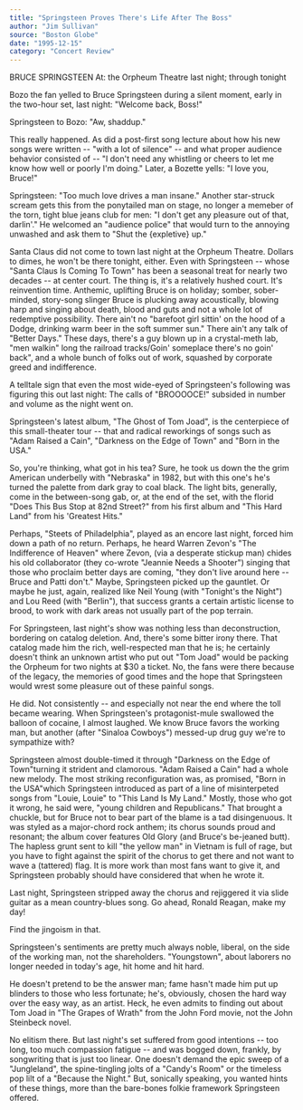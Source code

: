 ```yaml
---
title: "Springsteen Proves There's Life After The Boss"
author: "Jim Sullivan"
source: "Boston Globe"
date: "1995-12-15"
category: "Concert Review"
---
```


BRUCE SPRINGSTEEN At: the Orpheum Theatre last night; through tonight

Bozo the fan yelled to Bruce Springsteen during a silent moment, early in the two-hour set, last night: "Welcome back, Boss!"

Springsteen to Bozo: "Aw, shaddup."

This really happened. As did a post-first song lecture about how his new songs were written -- "with a lot of silence" -- and what proper audience behavior consisted of -- "I don't need any whistling or cheers to let me know how well or poorly I'm doing." Later, a Bozette yells: "I love you, Bruce!"

Springsteen: "Too much love drives a man insane." Another star-struck scream gets this from the ponytailed man on stage, no longer a memeber of the torn, tight blue jeans club for men: "I don't get any pleasure out of that, darlin'." He welcomed an "audience police" that would turn to the annoying unwashed and ask them to "Shut the {expletive} up."

Santa Claus did not come to town last night at the Orpheum Theatre. Dollars to dimes, he won't be there tonight, either. Even with Springsteen -- whose "Santa Claus Is Coming To Town" has been a seasonal treat for nearly two decades -- at center court. The thing is, it's a relatively hushed court. It's reinvention time. Anthemic, uplifting Bruce is on holiday; somber, sober- minded, story-song slinger Bruce is plucking away acoustically, blowing harp and singing about death, blood and guts and not a whole lot of redemptive possibility. There ain't no "barefoot girl sittin' on the hood of a Dodge, drinking warm beer in the soft summer sun." There ain't any talk of "Better Days." These days, there's a guy blown up in a crystal-meth lab, "men walkin" long the railroad tracks/Goin' someplace there's no goin' back", and a whole bunch of folks out of work, squashed by corporate greed and indifference.

A telltale sign that even the most wide-eyed of Springsteen's following was figuring this out last night: The calls of "BROOOOCE!" subsided in number and volume as the night went on.

Springsteen's latest album, "The Ghost of Tom Joad", is the centerpiece of this small-theater tour -- that and radical reworkings of songs such as "Adam Raised a Cain", "Darkness on the Edge of Town" and "Born in the USA."

So, you're thinking, what got in his tea? Sure, he took us down the the grim American underbelly with "Nebraska" in 1982, but with this one's he's turned the palette from dark gray to coal black. The light bits, generally, come in the between-song gab, or, at the end of the set, with the florid "Does This Bus Stop at 82nd Street?" from his first album and "This Hard Land" from his 'Greatest Hits."

Perhaps, "Steets of Philadelphia", played as an encore last night, forced him down a path of no return. Perhaps, he heard Warren Zevon's "The Indifference of Heaven" where Zevon, (via a desperate stickup man) chides his old collaborator (they co-wrote "Jeannie Needs a Shooter") singing that those who proclaim better days are coming, "they don't live around here -- Bruce and Patti don't." Maybe, Springsteen picked up the gauntlet. Or maybe he just, again, realized like Neil Young (with "Tonight's the Night") and Lou Reed (with "Berlin"), that success grants a certain artistic license to brood, to work with dark areas not usually part of the pop terrain.

For Springsteen, last night's show was nothing less than deconstruction, bordering on catalog deletion. And, there's some bitter irony there. That catalog made him the rich, well-respected man that he is; he certainly doesn't think an unknown artist who put out "Tom Joad" would be packing the Orpheum for two nights at $30 a ticket. No, the fans were there because of the legacy, the memories of good times and the hope that Springsteen would wrest some pleasure out of these painful songs.

He did. Not consistently -- and especially not near the end where the toll became wearing. When Springsteen's protagonist-mule swallowed the balloon of cocaine, I almost laughed. We know Bruce favors the working man, but another (after "Sinaloa Cowboys") messed-up drug guy we're to sympathize with?

Springsteen almost double-timed it through "Darkness on the Edge of Town"turning it strident and clamorous. "Adam Raised a Cain" had a whole new melody. The most striking reconfiguration was, as promised, "Born in the USA"which Springsteen introduced as part of a line of misinterpeted songs from "Louie, Louie" to "This Land Is My Land." Mostly, those who got it wrong, he said were, "young children and Republicans." That brought a chuckle, but for Bruce not to bear part of the blame is a tad disingenuous. It was styled as a major-chord rock anthem; its chorus sounds proud and resonant; the album cover features Old Glory (and Bruce's be-jeaned butt). The hapless grunt sent to kill "the yellow man" in Vietnam is full of rage, but you have to fight against the spirit of the chorus to get there and not want to wave a (tattered) flag. It is more work than most fans want to give it, and Springsteen probably should have considered that when he wrote it.

Last night, Springsteen stripped away the chorus and rejiggered it via slide guitar as a mean country-blues song. Go ahead, Ronald Reagan, make my day!

Find the jingoism in that.

Springsteen's sentiments are pretty much always noble, liberal, on the side of the working man, not the shareholders. "Youngstown", about laborers no longer needed in today's age, hit home and hit hard.

He doesn't pretend to be the answer man; fame hasn't made him put up blinders to those who less fortunate; he's, obviously, chosen the hard way over the easy way, as an artist. Heck, he even admits to finding out about Tom Joad in "The Grapes of Wrath" from the John Ford movie, not the John Steinbeck novel.

No elitism there. But last night's set suffered from good intentions -- too long, too much compassion fatigue -- and was bogged down, frankly, by songwriting that is just too linear. One doesn't demand the epic sweep of a "Jungleland", the spine-tingling jolts of a "Candy's Room" or the timeless pop lilt of a "Because the Night." But, sonically speaking, you wanted hints of these things, more than the bare-bones folkie framework Springsteen offered.